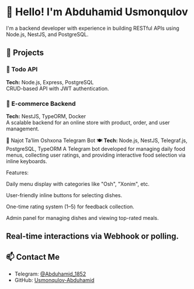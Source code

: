 # 👋 Hello! I'm Abduhamid Usmonqulov

I'm a backend developer with experience in building RESTful APIs using Node.js, NestJS, and PostgreSQL.

## 🔧 Projects

### 📌 Todo API
**Tech:** Node.js, Express, PostgreSQL  
CRUD-based API with JWT authentication.

### 📌 E-commerce Backend
**Tech:** NestJS, TypeORM, Docker  
A scalable backend for an online store with product, order, and user management.

📌 Najot Ta’lim Oshxona Telegram Bot 🍽
**Tech:** Node.js, NestJS, Telegraf.js, PostgreSQL, TypeORM
A Telegram bot developed for managing daily food menus, collecting user ratings, and providing interactive food selection via inline keyboards.

Features:

Daily menu display with categories like "Osh", "Xonim", etc.

User-friendly inline buttons for selecting dishes.

One-time rating system (1–5) for feedback collection.

Admin panel for managing dishes and viewing top-rated meals.

Real-time interactions via Webhook or polling.
---

## 📫 Contact Me
- Telegram: [@Abduhamid_1852](https://t.me/Abduhamid_1852)
- GitHub: [Usmonqulov-Abduhamid](https://github.com/Usmonqulov-Abduhamid-5018844)
